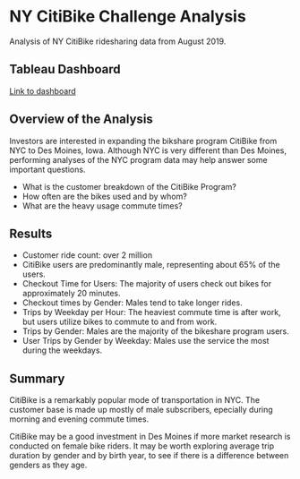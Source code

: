 # NY CitiBike Challenge Analysis
Analysis of NY CitiBike ridesharing data from August 2019. 
## Tableau Dashboard
[Link to dashboard](https://public.tableau.com/views/CitI_Bike_Analysis/CitiBike_Analysis?:language=en-US&publish=yes&:display_count=n&:origin=viz_share_link)
## Overview of the Analysis
Investors are interested in expanding the bikshare program CitiBike from NYC to Des Moines, Iowa. Although NYC is very different than Des Moines, performing analyses of the NYC program data may help answer some important questions. 
- What is the customer breakdown of the CitiBike Program? 
- How often are the bikes used and by whom?
- What are the heavy usage commute times?

## Results
- Customer ride count: over 2 million 
- CitiBike users are predominantly male, representing about 65% of the users.
- Checkout Time for Users: The majority of users check out bikes for approximately 20 minutes.
- Checkout times by Gender: Males tend to take longer rides.
- Trips by Weekday per Hour: The heaviest commute time is after work, but users utilize bikes to commute to and from work.
- Trips by Gender: Males are the majority of the bikeshare program users.
- User Trips by Gender by Weekday: Males use the service the most during the weekdays.

## Summary
CitiBike is a remarkably popular mode of transportation in NYC. The customer base is made up mostly of male subscribers, epecially during morning and evening commute times. 

CitiBike may be a good investment in Des Moines if more market research is conducted on female bike riders. It may be worth exploring average trip duration by gender and by birth year, to see if there is a difference between genders as they age.
